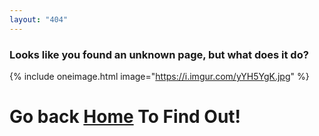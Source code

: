 ```yaml
---
layout: "404"
---
```

<div class="text-center">

### Looks like you found an unknown page, but what does it do?

{% include oneimage.html image="https://i.imgur.com/yYH5YgK.jpg" %}

<h1>Go back <a href={{site.url}}>Home</a> To Find Out!</h1>

</div>
